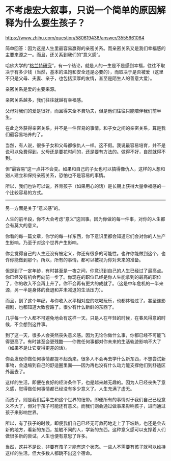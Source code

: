 # 不考虑宏大叙事，只说一个简单的原因解释为什么要生孩子？

https://www.zhihu.com/question/580619438/answer/3555661064

简单回答：因为这是人生里最容易赢得的亲密关系。而亲密关系又是我们幸福感的主要来源之一。而且，还关系到我们的“意义感”。

哈佛大学的“[格兰特研究](https://www.zhihu.com/search?q=%E6%A0%BC%E5%85%B0%E7%89%B9%E7%A0%94%E7%A9%B6&search_source=Entity&hybrid_search_source=Entity&hybrid_search_extra=%7B%22sourceType%22%3A%22answer%22%2C%22sourceId%22%3A3555661064%7D)”，有一个结论，就是人的一生是不是感到幸福，往往不取决于有多少钱（当然，基本的温饱和安全还是必要的），而取决于是否被爱（这里不只是父母、夫妻、亲子，也包括深厚的友情，甚至是陌生人的善意大爱）。

亲密关系是爱的主要来源。

亲密关系越多，我们往往就越有幸福感。

父母对我们的爱是很好，而且得来全不费功夫，但是他们往往只能陪伴我们前半生。

在此之外获得亲密关系，并不是一件容易的事情。和子女之间的亲密关系，算是我们最容易培养的了。

当然，有人说，很多子女和父母都像仇人一样。这不假。我说最容易培育，并不是说可以免费得到。父母还是要花时间的，还是要有方法的。做得不好，自然就得不到。

但“最容易”这一点并不会变。如果和自己的子女也可以搞得像仇人，这样的人想和别人建立和保持亲密关系，恐怕也不是容易的事情。

所以，我们也许可以说，养育孩子（如果用心的话）是长期上获得大量幸福感的一个比较容易的方式。

* * *

另一方面是关于“意义感”的。

人生的前半段，你不大会考虑“意义”这回事。因为你做的每一件事，对你的人生都会有莫大的意义。

你看的每一篇文章，你学的每一样东西，你下意识里都会知道它们会对你的人生产生影响，乃至于对这个世界产生影响。

你会觉得自己的人生还没有被定义，你还有很多的可能性。也许你能做到这个，也许你能做到那个。所以，所有的事情，都可以被视为你对未来的准备。

但是到了一定年龄，有时甚至是一夜之间，你意识到自己的人生已经过了最高点。你已经没有机会再向前一步了。你现在的职位已经是你人生能拿到的最高的职位了，你的收入不会再上升了。你不会再有更大的成就了。（这是中年危机的一半来源，另一半是身体的衰退和并未减退的生活压力）。

而且，到了这个年纪，与你收入水平相对应的吃喝玩乐，也都体验过了。甚至连影视剧，也都知道大致套路了。很少有什么新鲜的东西了。

几乎每一个人都不可避免地会有这样一天。只是人在年轻的时候，在春风得意的时候，不会想到这件事。

到了这一天，很多人会突然丧失意义感。因为无论你做什么事，你都已经不可能飞得更高了。有时甚至会更残酷——你做任何事都对你未来的生活轨迹影响不大了（如果不是让它变得更差的话）。

你会发现你做任何事情都提不起劲来。很多人不会再去学什么新东西，不想尝试新事物，会退缩到自己的舒适圈里面——因为再也没有什么动力能支撑他们到舒适区外面去了。

这样的生活，即便在良好的经济条件下，也是越来越无趣的。因为人已经丧失了意义感，觉得做任何事情都已经没有多少意义了。人生充满了虚无。

而孩子，则是我们后半生和这个世界的纽带。即便所有的事情对于我们自己已经意义不大了，但对于孩子可能还有意义。而我们则会通过做事来影响孩子，进而通过孩子来影响世界。

所以，有了孩子的时候，即便我们自己已经无可救药地走上了下坡路，也还是会去新的地方，看新的东西，接触不同的人，学新的东西。这种意义感可以支撑着人们做很多新的尝试。人生也便有意思了许多。

当然，这并不是说，非要有孩子才能有这个状态。一些人不需要有孩子就可以维持这样的生活。但大多数人都跳不出这个宿命。